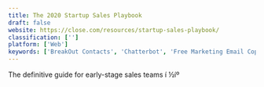 ```yaml
---
title: The 2020 Startup Sales Playbook
draft: false 
website: https://close.com/resources/startup-sales-playbook/
classification: ['']
platform: ['Web']
keywords: ['BreakOut Contacts', 'Chatterbot', 'Free Marketing Email Copy', 'Good Email Copy', 'Good Sales Emails', 'Great Email Copy', 'Hunter', 'Intercom on Sales', 'Marketing Examples', 'Microcopy Inspirations', 'Networking Emails', 'Polymail Teams', 'PopcornNotify', 'Really Good Emails', 'SaaS Funding Napkin', 'SaaS Reads', 'SaaS sales for Startup Founders', 'The Sales Handbook by Intercom', 'The Startup Playbook', 'UserTesters.io', 'Verify by VoilaNorbert']
---
```

The definitive guide for early-stage sales teams í ½íº